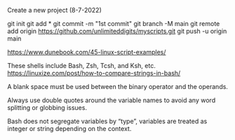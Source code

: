 Create a new project (8-7-2022)

git init
git add *
git commit -m "1st commit"
git branch -M main
git remote add origin https://github.com/unlimiteddigits/myscripts.git
git push -u origin main


https://www.dunebook.com/45-linux-script-examples/

These shells include Bash, Zsh, Tcsh, and Ksh, etc.
https://linuxize.com/post/how-to-compare-strings-in-bash/

A blank space must be used between the binary operator and the operands.

Always use double quotes around the variable names to avoid any word splitting or globbing issues.

Bash does not segregate variables by “type”, variables are treated as integer or string depending on the context.


